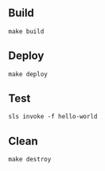 ## Build

```
make build
```

## Deploy

```
make deploy
```

## Test

```
sls invoke -f hello-world
```

## Clean

```
make destroy
```
